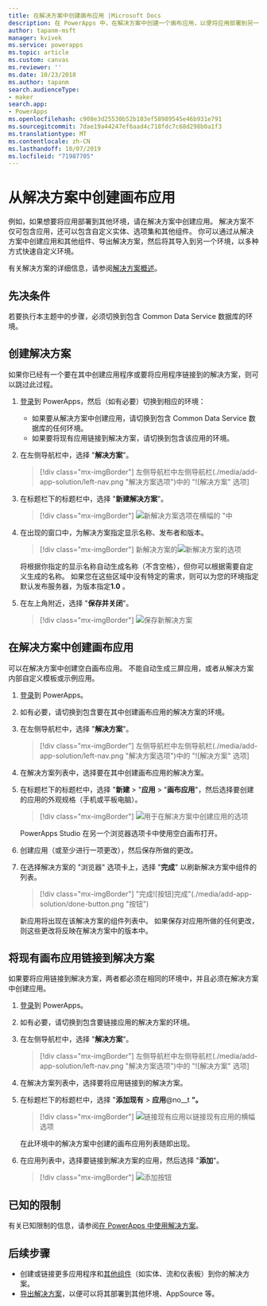 ```yaml
---
title: 在解决方案中创建画布应用 |Microsoft Docs
description: 在 PowerApps 中，在解决方案中创建一个画布应用，以便将应用部署到另一个环境
author: tapanm-msft
manager: kvivek
ms.service: powerapps
ms.topic: article
ms.custom: canvas
ms.reviewer: ''
ms.date: 10/23/2018
ms.author: tapanm
search.audienceType:
- maker
search.app:
- PowerApps
ms.openlocfilehash: c908e3d25530b52b103ef58989545e46b931e791
ms.sourcegitcommit: 7dae19a44247ef6aad4c718fdc7c68d298b0a1f3
ms.translationtype: MT
ms.contentlocale: zh-CN
ms.lasthandoff: 10/07/2019
ms.locfileid: "71987705"
---
```

# <a name="create-a-canvas-app-from-within-a-solution"></a>从解决方案中创建画布应用

例如，如果想要将应用部署到其他环境，请在解决方案中创建应用。 解决方案不仅可包含应用，还可以包含自定义实体、选项集和其他组件。 你可以通过从解决方案中创建应用和其他组件、导出解决方案，然后将其导入到另一个环境，以多种方式快速自定义环境。

有关解决方案的详细信息，请参阅[解决方案概述](../common-data-service/solutions-overview.md)。

## <a name="prerequisite"></a>先决条件

若要执行本主题中的步骤，必须切换到包含 Common Data Service 数据库的环境。

## <a name="create-a-solution"></a>创建解决方案

如果你已经有一个要在其中创建应用程序或要将应用程序链接到的解决方案，则可以跳过此过程。

1. [登录](https://web.powerapps.com?utm_source=padocs&utm_medium=linkinadoc&utm_campaign=referralsfromdoc)到 PowerApps，然后（如有必要）切换到相应的环境：

    - 如果要从解决方案中创建应用，请切换到包含 Common Data Service 数据库的任何环境。
    - 如果要将现有应用链接到解决方案，请切换到包含该应用的环境。

1. 在左侧导航栏中，选择 "**解决方案**"。

    > [!div class="mx-imgBorder"]
    > 左侧导航栏中左侧导航栏(./media/add-app-solution/left-nav.png "解决方案选项")中的 "![解决方案" 选项]

1. 在标题栏下的标题栏中，选择 "**新建解决方案**"。

    > [!div class="mx-imgBorder"]
    > ![新解决方案选项在横幅的 "](./media/add-app-solution/banner-new-solution.png "新建解决方案\" 选项")中

1. 在出现的窗口中，为解决方案指定显示名称、发布者和版本。

    > [!div class="mx-imgBorder"]
    > 新解决方案的![新解决方案](./media/add-app-solution/configure-new-solution.png "选项")的选项

    将根据你指定的显示名称自动生成名称（不含空格），但你可以根据需要自定义生成的名称。 如果您在这些区域中没有特定的需求，则可以为您的环境指定默认发布服务器，为版本指定**1.0** 。

1. 在左上角附近，选择 "**保存并关闭**"。

    > [!div class="mx-imgBorder"]
    > ![保存新解决方案](./media/add-app-solution/save-new-solution.png "保存新解决方案")

## <a name="create-a-canvas-app-in-a-solution"></a>在解决方案中创建画布应用

可以在解决方案中创建空白画布应用。 不能自动生成三屏应用，或者从解决方案内部自定义模板或示例应用。

1. [登录](https://web.powerapps.com?utm_source=padocs&utm_medium=linkinadoc&utm_campaign=referralsfromdoc)到 PowerApps。

1. 如有必要，请切换到包含要在其中创建画布应用的解决方案的环境。

1. 在左侧导航栏中，选择 "**解决方案**"。

    > [!div class="mx-imgBorder"]
    > 左侧导航栏中左侧导航栏(./media/add-app-solution/left-nav.png "解决方案选项")中的 "![解决方案" 选项]

1. 在解决方案列表中，选择要在其中创建画布应用的解决方案。

1. 在标题栏下的标题栏中，选择 "**新建** > "**应用** >  "**画布应用**"，然后选择要创建的应用的外观规格（手机或平板电脑）。

    > [!div class="mx-imgBorder"]
    > ![用于在解决方案中创建应用的选项](./media/add-app-solution/new-option.png "，用于在解决方案中创建应用")

    PowerApps Studio 在另一个浏览器选项卡中使用空白画布打开。

1. 创建应用（或至少进行一项更改），然后保存所做的更改。

1. 在选择解决方案的 "浏览器" 选项卡上，选择 "**完成**" 以刷新解决方案中组件的列表。

    > [!div class="mx-imgBorder"]
    > "完成![按钮]完成"(./media/add-app-solution/done-button.png "按钮")

    新应用将出现在该解决方案的组件列表中。 如果保存对应用所做的任何更改，则这些更改将反映在解决方案中的版本中。

## <a name="link-an-existing-canvas-app-to-a-solution"></a>将现有画布应用链接到解决方案

如果要将应用链接到解决方案，两者都必须在相同的环境中，并且必须在解决方案中创建应用。

1. [登录](https://web.powerapps.com?utm_source=padocs&utm_medium=linkinadoc&utm_campaign=referralsfromdoc)到 PowerApps。

1. 如有必要，请切换到包含要链接应用的解决方案的环境。

1. 在左侧导航栏中，选择 "**解决方案**"。

    > [!div class="mx-imgBorder"]
    > 左侧导航栏中左侧导航栏(./media/add-app-solution/left-nav.png "解决方案选项")中的 "![解决方案" 选项]

1. 在解决方案列表中，选择要将应用链接到的解决方案。

1. 在标题栏下的标题栏中，选择 "**添加现有** > **应用**@no__t **"。**

    > [!div class="mx-imgBorder"]
    > ![链接现有应用](./media/add-app-solution/add-existing.png "横幅选项")以链接现有应用的横幅选项

    在此环境中的解决方案中创建的画布应用列表随即出现。

1. 在应用列表中，选择要链接到解决方案的应用，然后选择 "**添加**"。

    > [!div class="mx-imgBorder"]
    > ![添加按钮](./media/add-app-solution/add-button.png "添加按钮")

## <a name="known-limitations"></a>已知的限制

有关已知限制的信息，请参阅[在 PowerApps 中使用解决方案](../common-data-service/use-solution-explorer.md#known-limitations)。 

## <a name="next-steps"></a>后续步骤

- 创建或链接更多应用程序和[其他组件](../common-data-service/use-solution-explorer.md)（如实体、流和仪表板）到你的解决方案。
- [导出解决方案](../common-data-service/import-update-export-solutions.md)，以便可以将其部署到其他环境、AppSource 等。
